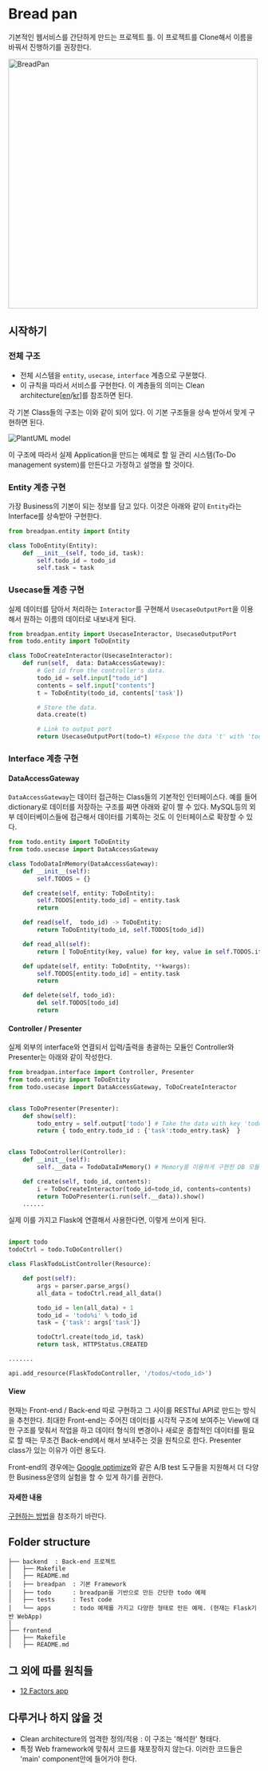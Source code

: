 Bread pan
========

기본적인 웹서비스를 간단하게 만드는 프로젝트 틀. 이 프로젝트를 Clone해서 이름을 바꿔서 진행하기를 권장한다. 

<img src="https://encrypted-tbn0.gstatic.com/images?q=tbn:ANd9GcQf-dHcXXifrSmL6RBJG5hdggKjvlcko0Or4IZW2j-myy2kTUbD&s" width="500px" title="Bread pan" alt="BreadPan"/>



시작하기
-----

### 전체 구조

* 전체 시스템을 ```entity```, ```usecase```, ```interface``` 계층으로 구분했다.
* 이 규칙을 따라서 서비스를 구현한다. 이 계층들의 의미는 Clean architecture[[en](https://blog.cleancoder.com/uncle-bob/2012/08/13/the-clean-architecture.html)/[kr](https://blog.coderifleman.com/2017/12/18/the-clean-architecture/)]를 참조하면 된다.



각 기본 Class들의 구조는 이와 같이 되어 있다. 이 기본 구조들을 상속 받아서 맞게 구현하면 된다.

![PlantUML model](http://www.plantuml.com/plantuml/svg/TP3FJiCm3CRlVGgVaUOdgA8X_Y1EsuK3HoypQ29DAjlHD37UdMKfgg2Xj_xywHT_NgkHM1v2vmEfmclAiZd6UpBQaR9EkFpVUi-gJsHyf5FNZUG_w9rX9qpxaI9oj8ETeEyVXGPs3Zuxk7mF5IEwXkMhuSdAdfH_YQwcbpfuZcEsRHA37d7I_pC_8yxKMCXRaf9TKbYjRdxe9jkaQ6VRPKfsIUiIYxCscn_A2s_a-SyHjyBAPGQ8PzVSyYv5anJ2DUDQfUT8xJfBBxkiEUxp4Bu1)


<!-- 
```plantuml
@startuml

class YourOwnDatabases
class DataAccessGateway

package breadpan.entity <<Frame>> {
    Entity ..> DataAccessGateway
}

package breadpan.usecase <<Frame>> {

    UsecaseInputPort <.. Entity
    UsecaseInputPort <|.. UsecaseInteractor
    UsecaseInteractor --* UsecaseOutputPort
    UsecaseInteractor ..> DataAccessGateway
    DataAccessGateway <|.. YourOwnDatabases
}

package breadpan.interface <<Frame>> {
  Presenter ..|> UsecaseOutputPort
  Controller ..> UsecaseInteractor
  Controller --* Presenter
}

@enduml
``` -->


이 구조에 따라서 실제 Application을 만드는 예제로 할 일 관리 시스템(To-Do management system)를 만든다고 가정하고 설명을 할 것이다. 

### Entity 계층 구현 

가장 Business의 기본이 되는 정보를 담고 있다. 이것은 아래와 같이 `Entity`라는 Interface를 상속받아 구현한다.  
```python
from breadpan.entity import Entity

class ToDoEntity(Entity):
    def __init__(self, todo_id, task):
        self.todo_id = todo_id
        self.task = task
```

### Usecase들 계층 구현 

실제 데이터를 담아서 처리하는 `Interactor`를 구현해서 `UsecaseOutputPort`을 이용해서 원하는 이름의 데이터로 내보내게 된다.  

```python
from breadpan.entity import UsecaseInteractor, UsecaseOutputPort
from todo.entity import ToDoEntity

class ToDoCreateInteractor(UsecaseInteractor):
    def run(self,  data: DataAccessGateway):
        # Get id from the controller's data.
        todo_id = self.input["todo_id"]
        contents = self.input["contents"]
        t = ToDoEntity(todo_id, contents['task'])

        # Store the data. 
        data.create(t)

        # Link to output port
        return UsecaseOutputPort(todo=t) #Expose the data 't' with 'todo' as key.
```


### Interface 계층 구현 

#### DataAccessGateway
`DataAccessGateway`는 데이터 접근하는 Class들의 기본적인 인터페이스다. 예를 들어 dictionary로 데이터를 저장하는 구조를 짜면 아래와 같이 짤 수 있다. MySQL등의 외부 데이터베이스들에 접근해서 데이터를 기록하는 것도 이 인터페이스로 확장할 수 있다.  

```python
from todo.entity import ToDoEntity
from todo.usecase import DataAccessGateway

class TodoDataInMemory(DataAccessGateway):
    def __init__(self):
        self.TODOS = {}

    def create(self, entity: ToDoEntity):
        self.TODOS[entity.todo_id] = entity.task
        return

    def read(self,  todo_id) -> ToDoEntity:
        return ToDoEntity(todo_id, self.TODOS[todo_id])

    def read_all(self):
        return [ ToDoEntity(key, value) for key, value in self.TODOS.items() ]

    def update(self, entity: ToDoEntity, **kwargs):
        self.TODOS[entity.todo_id] = entity.task
        return

    def delete(self, todo_id):
        del self.TODOS[todo_id]
        return
```


#### Controller / Presenter

실제 외부의 interface와 연결되서 입력/출력을 총괄하는 모듈인 Controller와 Presenter는 아래와 같이 작성한다. 

```python
from breadpan.interface import Controller, Presenter
from todo.entity import ToDoEntity
from todo.usecase import DataAccessGateway, ToDoCreateInteractor


class ToDoPresenter(Presenter):
    def show(self):
        todo_entry = self.output['todo'] # Take the data with key 'todo' TodoController exposed.
        return { todo_entry.todo_id : {'task':todo_entry.task}  }


class ToDoController(Controller):
    def __init__(self):
        self.__data = TodoDataInMemory() # Memory를 이용하게 구현한 DB 모듈.

    def create(self, todo_id, contents):
        i = ToDoCreateInteractor(todo_id=todo_id, contents=contents)
        return ToDoPresenter(i.run(self.__data)).show()
    ......

```

실제 이를 가지고 Flask에 연결해서 사용한다면, 이렇게 쓰이게 된다.

```python

import todo
todoCtrl = todo.ToDoController()

class FlaskTodoListController(Resource):

    def post(self):
        args = parser.parse_args()
        all_data = todoCtrl.read_all_data()

        todo_id = len(all_data) + 1
        todo_id = 'todo%i' % todo_id
        task = {'task': args['task']} 

        todoCtrl.create(todo_id, task)
        return task, HTTPStatus.CREATED

.......

api.add_resource(FlaskTodoController, '/todos/<todo_id>')
```


#### View

현재는 Front-end / Back-end 따로 구현하고 그 사이를 RESTful API로 만드는 방식을 추천한다. 최대한 Front-end는 주어진 데이터를 시각적 구조에 보여주는 View에 대한 구조를 맞춰서 작업을 하고 데이터 형식의 변경이나 새로운 종합적인 데이터를 필요로 할 때는 무조건 Back-end에서 해서 보내주는 것을 원칙으로 한다. Presenter class가 있는 이유가 이런 용도다. 

Front-end의 경우에는 [Google optimize](https://optimize.google.com/)와 같은 A/B test 도구들을 지원해서 더 다양한 Business운영의 실험을 할 수 있게 하기를 권한다.

#### 자세한 내용
 [구현하는 방법](docs/how_to_implement.md)을 참조하기 바란다. 


Folder structure
-------


```
├── backend  : Back-end 프로젝트
│   ├── Makefile
│   ├── README.md
│   ├── breadpan  : 기본 Framework
│   ├── todo      : breadpan을 기반으로 만든 간단한 todo 예제
│   ├── tests     : Test code
│   └── apps      : todo 예제를 가지고 다양한 형태로 만든 예제. (현재는 Flask기반 WebApp)
│  
├── frontend
│   ├── Makefile
│   ├── README.md

```

그 외에 따를 원칙들
-----
* [12 Factors app](https://12factor.net/ko/)

다루거나 하지 않을 것
------
* Clean architecture의 엄격한 정의/적용 : 이 구조는 '해석한' 형태다. 
* 특정 Web framework에 맞춰서 코드를 재포장하지 않는다. 이러한 코드들은 'main' component안에 들어가야 한다.